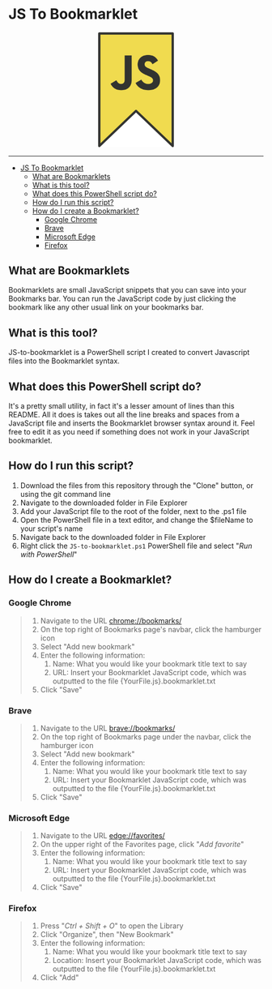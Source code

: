 # JS To Bookmarklet

<p align="center">
<img alt="JavaScript Bookmarklet Logo" src="./README_images/JavaScript-Bookmarklet-logo.png" width="150px">
</p>  

<hr/>

- [JS To Bookmarklet](#js-to-bookmarklet)
  - [What are Bookmarklets](#what-are-bookmarklets)
  - [What is this tool?](#what-is-this-tool)
  - [What does this PowerShell script do?](#what-does-this-powershell-script-do)
  - [How do I run this script?](#how-do-i-run-this-script)
  - [How do I create a Bookmarklet?](#how-do-i-create-a-bookmarklet)
    - [Google Chrome](#google-chrome)
    - [Brave](#brave)
    - [Microsoft Edge](#microsoft-edge)
    - [Firefox](#firefox)

## What are Bookmarklets

Bookmarklets are small JavaScript snippets that you can save into your Bookmarks bar. You can run the JavaScript code by just clicking the bookmark like any other usual link on your bookmarks bar.

## What is this tool?

JS-to-bookmarklet is a PowerShell script I created to convert Javascript files into the Bookmarklet syntax.

## What does this PowerShell script do?

It's a pretty small utility, in fact it's a lesser amount of lines than this README. All it does is takes out all the line breaks and spaces from a JavaScript file and inserts the Bookmarklet browser syntax around it. Feel free to edit it as you need if something does not work in your JavaScript bookmarklet.

## How do I run this script?

1. Download the files from this repository through the "Clone" button, or using the git command line
2. Navigate to the downloaded folder in File Explorer
3. Add your JavaScript file to the root of the folder, next to the .ps1 file
4. Open the PowerShell file in a text editor, and change the $fileName to your script's name
5. Navigate back to the downloaded folder in File Explorer
6. Right click the ```JS-to-bookmarklet.ps1``` PowerShell file and select "_Run with PowerShell_"

## How do I create a Bookmarklet?

### Google Chrome

> 1. Navigate to the URL [chrome://bookmarks/](https://chrome://bookmarks/)
> 2. On the top right of Bookmarks page's navbar, click the hamburger icon
> 3. Select "Add new bookmark"
> 4. Enter the following information:
>    1. Name: What you would like your bookmark title text to say
>    2. URL: Insert your Bookmarklet JavaScript code, which was outputted to the file {YourFile.js}.bookmarklet.txt
> 5. Click "Save"

### Brave

> 1. Navigate to the URL [brave://bookmarks/](brave://bookmarks/)
> 2. On the top right of Bookmarks page under the navbar, click the hamburger icon
> 3. Select "Add new bookmark"
> 4. Enter the following information:
>    1. Name: What you would like your bookmark title text to say
>    2. URL: Insert your Bookmarklet JavaScript code, which was outputted to the file {YourFile.js}.bookmarklet.txt
> 5. Click "Save"

### Microsoft Edge

> 1. Navigate to the URL [edge://favorites/](https://edge://favorites/)
> 2. On the upper right of the Favorites page, click "_Add favorite_"
> 3. Enter the following information:
>    1. Name: What you would like your bookmark title text to say
>    2. URL: Insert your Bookmarklet JavaScript code, which was outputted to the file {YourFile.js}.bookmarklet.txt
> 4. Click "Save"

### Firefox

> 1. Press "_Ctrl + Shift + O_" to open the Library
> 2. Click "Organize", then "New Bookmark"
> 3. Enter the following information:
>    1. Name: What you would like your bookmark title text to say
>    2. Location: Insert your Bookmarklet JavaScript code, which was outputted to the file {YourFile.js}.bookmarklet.txt
> 4. Click "Add"
